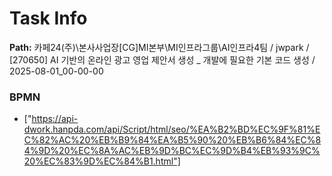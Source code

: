 # Task Info

**Path:** 카페24(주)\본사사업장\[CG]MI본부\MI인프라그룹\AI인프라4팀 / jwpark / [270650] AI 기반의 온라인 광고 영업 제안서 생성 _ 개발에 필요한 기본 코드 생성 / 2025-08-01_00-00-00

### BPMN
- ["https://api-dwork.hanpda.com/api/Script/html/seo/%EA%B2%BD%EC%9F%81%EC%82%AC%20%EB%B9%84%EA%B5%90%20%EB%B6%84%EC%84%9D%20%EC%8A%AC%EB%9D%BC%EC%9D%B4%EB%93%9C%20%EC%83%9D%EC%84%B1.html"]

